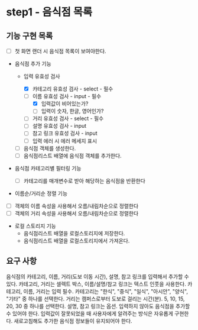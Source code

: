 # step1 - 음식점 목록

## 기능 구현 목록

- [ ] 첫 화면 랜더 시 음식점 목록이 보여야한다.

- 음식점 추가 기능

  - 입력 유효성 검사

    - [x] 카테고리 유효성 검사 - select - 필수
    - [ ] 이름 유효성 검사 - input - 필수
      - [x] 입력값이 비어있는가?
      - [ ] 입력이 숫자, 한글, 영어인가?
    - [ ] 거리 유효성 검사 - select - 필수
    - [ ] 설명 유효성 검사 - input
    - [ ] 참고 링크 유효성 검사 - input
    - [ ] 입력 에러 시 에러 메세지 표시

  - [ ] 음식점 객체를 생성한다.
  - [ ] 음식점리스트 배열에 음식점 객체를 추가한다.

- 음식점 카테고리별 필터링 기능

  - [ ] 카테고리를 매개변수로 받아 해당하는 음식점을 반환한다

- 이름순/거리순 정렬 기능
- [ ] 객체의 이름 속성을 사용해서 오름/내림차순으로 정렬한다
- [ ] 객체의 거리 속성을 사용해서 오름/내림차순으로 정렬한다

- 로컬 스토리지 기능
  - 음식점리스트 배열을 로컬스토리지에 저장한다.
  - 음식점리스트 배열을 로컬스토리지에서 가져온다.

## 요구 사항

음식점의 카테고리, 이름, 거리(도보 이동 시간), 설명, 참고 링크를 입력해서 추가할 수 있다.
카테고리, 거리는 셀렉트 박스, 이름/설명/참고 링크는 텍스트 인풋을 사용한다.
카테고리, 이름, 거리는 입력 필수.
카테고리는 "한식", "중식", "일식", "아시안", "양식", "기타" 중 하나를 선택한다.
거리는 캠퍼스로부터 도보로 걸리는 시간(분). 5, 10, 15, 20, 30 중 하나를 선택한다.
설명, 참고 링크는 옵션. 입력하지 않아도 음식점을 추가할 수 있어야 한다.
입력값이 잘못되었을 때 사용자에게 알려주는 방식은 자유롭게 구현한다.
새로고침해도 추가한 음식점 정보들이 유지되어야 한다.
